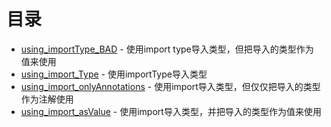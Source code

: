 # 目录

- [using_importType_BAD](./using_importType_BAD.ts) - 使用import type导入类型，但把导入的类型作为值来使用
- [using_import_Type](./using_importType_OK.ts) - 使用importType导入类型
- [using_import_onlyAnnotations](./using_import_asAnnotations.ts) - 使用import导入类型，但仅仅把导入的类型作为注解使用
- [using_import_asValue](./using_import_asValue.ts) - 使用import导入类型，并把导入的类型作为值来使用